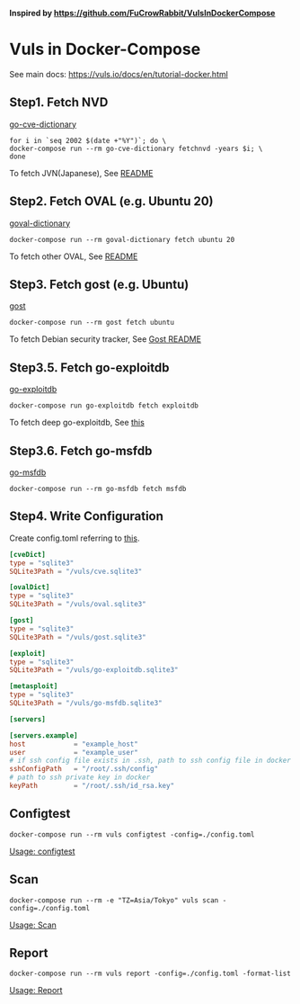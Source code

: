 **Inspired by https://github.com/FuCrowRabbit/VulsInDockerCompose**

# Vuls in Docker-Compose

See main docs: https://vuls.io/docs/en/tutorial-docker.html

## Step1. Fetch NVD

[go-cve-dictionary](https://github.com/kotakanbe/go-cve-dictionary)

```
for i in `seq 2002 $(date +"%Y")`; do \
docker-compose run --rm go-cve-dictionary fetchnvd -years $i; \
done
```

To fetch JVN(Japanese), See [README](https://github.com/kotakanbe/go-cve-dictionary#usage-fetch-jvn-data)

## Step2. Fetch OVAL (e.g. Ubuntu 20)

[goval-dictionary](https://github.com/kotakanbe/goval-dictionary)

```
docker-compose run --rm goval-dictionary fetch ubuntu 20
```

To fetch other OVAL, See [README](https://github.com/kotakanbe/goval-dictionary#usage-fetch-oval-data-from-redhat)

## Step3. Fetch gost (e.g. Ubuntu)

[gost](https://github.com/knqyf263/gost)

```
docker-compose run --rm gost fetch ubuntu
```

To fetch Debian security tracker, See [Gost README](https://github.com/knqyf263/gost#fetch-debian)

## Step3.5. Fetch go-exploitdb

[go-exploitdb](https://github.com/vulsio/go-exploitdb)

```
docker-compose run go-exploitdb fetch exploitdb
```

To fetch deep go-exploitdb, See [this](https://github.com/vulsio/go-exploitdb#deep-fetch-and-insert-exploit)

## Step3.6. Fetch go-msfdb

[go-msfdb](https://github.com/takuzoo3868/go-msfdb)

```
docker-compose run --rm go-msfdb fetch msfdb
```

## Step4. Write Configuration

Create config.toml referring to [this](https://vuls.io/docs/en/config.toml).

```toml
[cveDict]
type = "sqlite3"
SQLite3Path = "/vuls/cve.sqlite3"

[ovalDict]
type = "sqlite3"
SQLite3Path = "/vuls/oval.sqlite3"

[gost]
type = "sqlite3"
SQLite3Path = "/vuls/gost.sqlite3"

[exploit]
type = "sqlite3"
SQLite3Path = "/vuls/go-exploitdb.sqlite3"

[metasploit]
type = "sqlite3"
SQLite3Path = "/vuls/go-msfdb.sqlite3"

[servers]

[servers.example]
host            = "example_host"
user            = "example_user"
# if ssh config file exists in .ssh, path to ssh config file in docker
sshConfigPath   = "/root/.ssh/config"
# path to ssh private key in docker
keyPath         = "/root/.ssh/id_rsa.key"
```

## Configtest

```
docker-compose run --rm vuls configtest -config=./config.toml
```

[Usage: configtest](https://vuls.io/docs/en/usage-configtest.html)

## Scan

```
docker-compose run --rm -e "TZ=Asia/Tokyo" vuls scan -config=./config.toml
```

[Usage: Scan](https://vuls.io/docs/en/usage-scan.html)

## Report

```
docker-compose run --rm vuls report -config=./config.toml -format-list
```

[Usage: Report](https://vuls.io/docs/en/usage-report.html)